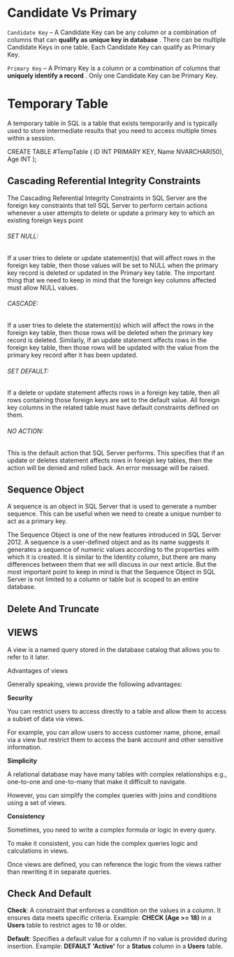# Candidate Vs Primary

`Candidate Key` – A Candidate Key can be any column or a combination of columns that can  **qualify as unique key in database** . There can be multiple Candidate Keys in one table. Each Candidate Key can qualify as Primary Key.

`Primary Key` – A Primary Key is a column or a combination of columns that  **uniquely identify a record** . Only one Candidate Key can be Primary Key.

# Temporary Table

A temporary table in SQL is a table that exists temporarily and is typically used to store intermediate results that you need to access multiple times within a session.

CREATE TABLE #TempTable (
    ID INT PRIMARY KEY,
    Name NVARCHAR(50),
    Age INT
);

## **Cascading Referential Integrity Constraints**

The Cascading Referential Integrity Constraints in SQL Server are the foreign key constraints that tell SQL Server to perform certain actions whenever a user attempts to delete or update a primary key to which an existing foreign keys point

###### SET NULL:

If a user tries to delete or update statement(s) that will affect rows in the foreign key table, then those values will be set to NULL when the primary key record is deleted or updated in the Primary key table. The important thing that we need to keep in mind that the foreign key columns affected must allow NULL values.

###### CASCADE:

If a user tries to delete the statement(s) which will affect the rows in the foreign key table, then those rows will be deleted when the primary key record is deleted. Similarly, if an update statement affects rows in the foreign key table, then those rows will be updated with the value from the primary key record after it has been updated.

###### SET DEFAULT:

If a delete or update statement affects rows in a foreign key table, then all rows containing those foreign keys are set to the default value. All foreign key columns in the related table must have default constraints defined on them.

###### NO ACTION:

This is the default action that SQL Server performs. This specifies that if an update or deletes statement affects rows in foreign key tables, then the action will be denied and rolled back. An error message will be raised.

## **Sequence Object**

A sequence is an object in SQL Server that is used to generate a number sequence. This can be useful when we need to create a unique number to act as a primary key.

The Sequence Object is one of the new features introduced in SQL Server 2012. A sequence is a user-defined object and as its name suggests it generates a sequence of numeric values according to the properties with which it is created. It is similar to the Identity column, but there are many differences between them that we will discuss in our next article. But the most important point to keep in mind is that the Sequence Object in SQL Server is not limited to a column or table but is scoped to an entire database.

## Delete And Truncate

## VIEWS

A view is a named query stored in the database catalog that allows you to refer to it later.

Advantages of views

Generally speaking, views provide the following advantages:

**Security**

You can restrict users to access directly to a table and allow them to access a subset of data via views.

For example, you can allow users to access customer name, phone, email via a view but restrict them to access the bank account and other sensitive information.

**Simplicity**

A relational database may have many tables with complex relationships e.g., one-to-one and one-to-many that make it difficult to navigate.

However, you can simplify the complex queries with joins and conditions using a set of views.

**Consistency**

Sometimes, you need to write a complex formula or logic in every query.

To make it consistent, you can hide the complex queries logic and calculations in views.

Once views are defined, you can reference the logic from the views rather than rewriting it in separate queries.

## Check And Default

**Check**: A constraint that enforces a condition on the values in a column. It ensures data meets specific criteria. Example: **CHECK (Age >= 18)** in a **Users** table to restrict ages to 18 or older.

**Default**: Specifies a default value for a column if no value is provided during insertion. Example: **DEFAULT 'Active'** for a **Status** column in a **Users** table.

